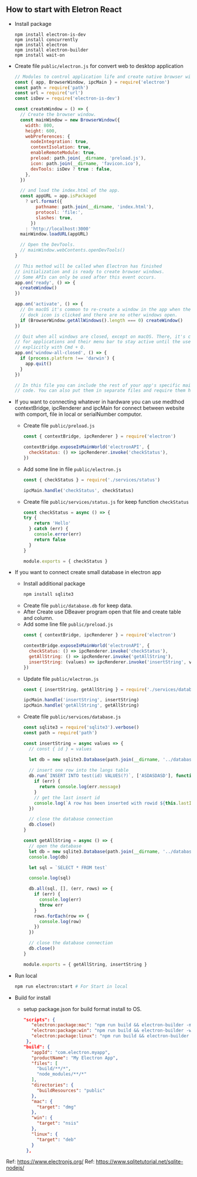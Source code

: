 ## How to start with Eletron React

- Install package
  ```
  npm install electron-is-dev
  npm install concurrently
  npm install electron
  npm install electron-builder
  npm install wait-on
  ```

- Create file `public/electron.js` for convert web to desktop application
  ```js
  // Modules to control application life and create native browser window
  const { app, BrowserWindow, ipcMain } = require('electron')
  const path = require('path')
  const url = require('url')
  const isDev = require('electron-is-dev')
  
  const createWindow = () => {
    // Create the browser window.
    const mainWindow = new BrowserWindow({
      width: 800,
      height: 600,
      webPreferences: {
        nodeIntegration: true,
        contextIsolation: true,
        enableRemoteModule: true,
        preload: path.join(__dirname, 'preload.js'),
        icon: path.join(__dirname, 'favicon.ico'),
        devTools: isDev ? true : false,
      },
    })
  
    // and load the index.html of the app.
    const appURL = app.isPackaged
      ? url.format({
          pathname: path.join(__dirname, 'index.html'),
          protocol: 'file:',
          slashes: true,
        })
      : 'http://localhost:3000'
    mainWindow.loadURL(appURL)
  
    // Open the DevTools.
    // mainWindow.webContents.openDevTools()
  }
  
  // This method will be called when Electron has finished
  // initialization and is ready to create browser windows.
  // Some APIs can only be used after this event occurs.
  app.on('ready', () => {
    createWindow()
  })
  
  app.on('activate', () => {
    // On macOS it's common to re-create a window in the app when the
    // dock icon is clicked and there are no other windows open.
    if (BrowserWindow.getAllWindows().length === 0) createWindow()
  })
  
  // Quit when all windows are closed, except on macOS. There, it's common
  // for applications and their menu bar to stay active until the user quits
  // explicitly with Cmd + Q.
  app.on('window-all-closed', () => {
    if (process.platform !== 'darwin') {
      app.quit()
    }
  })
  
  // In this file you can include the rest of your app's specific main process
  // code. You can also put them in separate files and require them here.
  ```

- If you want to connecting whatever in hardware you can use medthod contextBridge, ipcRenderer and ipcMain
for connect between website with comport, file in local or serialNumber computor.
  - Create file `public/preload.js`
    ```js
    const { contextBridge, ipcRenderer } = require('electron')
  
    contextBridge.exposeInMainWorld('electronAPI', {
      checkStatus: () => ipcRenderer.invoke('checkStatus'),
    })
    ```
  - Add some line in file `public/electron.js`
    ```js
    const { checkStatus } = require('./services/status')
  
    ipcMain.handle('checkStatus', checkStatus)
    ```
  - Create file `public/services/status.js` for keep function `checkStatus` 
    ```js
    const checkStatus = async () => {
    try {
        return 'Hello'
      } catch (err) {
        console.error(err)
        return false
      }
    }
    
    module.exports = { checkStatus }
    ```

- If you want to connect create small database in electron app
  - Install additional package
    ```bash
    npm install sqlite3
    ```
  - Create file `public/database.db` for keep data.
  - After Create use DBeaver program open that file and create table and column.
  - Add some line file `public/preload.js`
    ```js
    const { contextBridge, ipcRenderer } = require('electron')
  
    contextBridge.exposeInMainWorld('electronAPI', {
      checkStatus: () => ipcRenderer.invoke('checkStatus'),
      getAllString: () => ipcRenderer.invoke('getAllString'),
      insertString: (values) => ipcRenderer.invoke('insertString', values),
    })
    ```
  - Update file `public/electron.js`
    ```js
    const { insertString, getAllString } = require('./services/database')
  
    ipcMain.handle('insertString', insertString)
    ipcMain.handle('getAllString', getAllString)
    ```
  - Create file `public/services/database.js`
    ```js
    const sqlite3 = require('sqlite3').verbose()
    const path = require('path')
    
    const insertString = async values => {
      // const { id } = values
    
      let db = new sqlite3.Database(path.join(__dirname, '../database.db'))
      
      // insert one row into the langs table
      db.run(`INSERT INTO test(id) VALUES(?)`, ['ASDASDASD'], function (err) {
        if (err) {
          return console.log(err.message)
        }
        // get the last insert id
        console.log(`A row has been inserted with rowid ${this.lastID}`)
      })
    
      // close the database connection
      db.close()
    }
    
    const getAllString = async () => {
      // open the database
      let db = new sqlite3.Database(path.join(__dirname, '../database.db'))
      console.log(db)
    
      let sql = `SELECT * FROM test`
    
      console.log(sql)
    
      db.all(sql, [], (err, rows) => {
        if (err) {
          console.log(err)
          throw err
        }
        rows.forEach(row => {
          console.log(row)
        })
      })
    
      // close the database connection
      db.close()
    }
    
    module.exports = { getAllString, insertString }
    ```
- Run local
  ```bash
  npm run electron:start # For Start in local
  ```

- Build for install
  - setup package.json for build format install to OS.
    ```json
    "scripts": {
       "electron:package:mac": "npm run build && electron-builder -m -c.extraMetadata.main=build/electron.js", // For build file .dmg. used it install to macOS
       "electron:package:win": "npm run build && electron-builder -w -c.extraMetadata.main=build/electron.js", // For build file .exe. used it install to winOS
       "electron:package:linux": "npm run build && electron-builder -l -c.extraMetadata.main=build/electron.js"
     },
    "build": {
       "appId": "com.electron.myapp",
       "productName": "My Electron App",
       "files": [
         "build/**/*",
         "node_modules/**/*"
       ],
       "directories": {
         "buildResources": "public"
       },
       "mac": {
         "target": "dmg"
       },
       "win": {
         "target": "nsis"
       },
       "linux": {
         "target": "deb"
       }
     },
    ```

 Ref: https://www.electronjs.org/
 Ref: https://www.sqlitetutorial.net/sqlite-nodejs/